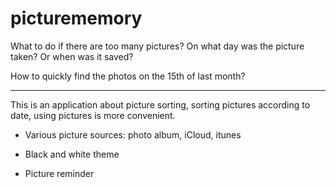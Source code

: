 # picturememory

What to do if there are too many pictures? On what day was the picture taken? Or when was it saved?

How to quickly find the photos on the 15th of last month?


*******************************************


This is an application about picture sorting, sorting pictures according to date, using pictures is more convenient.

* Various picture sources: photo album, iCloud, itunes

* Black and white theme

* Picture reminder
